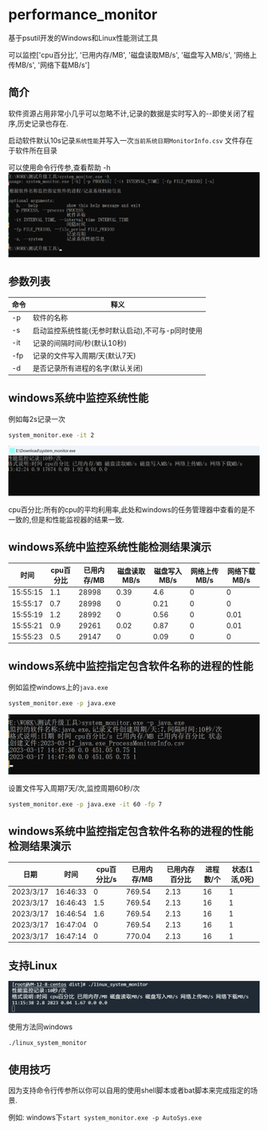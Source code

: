 # performance_monitor

基于psutil开发的Windows和Linux性能测试工具

可以监控['cpu百分比', '已用内存/MB', '磁盘读取MB/s', '磁盘写入MB/s', '网络上传MB/s', '网络下载MB/s']

## 简介

软件资源占用非常小几乎可以忽略不计,记录的数据是实时写入的--即使关闭了程序,历史记录也存在.

启动软件默认10s记录`系统性能`并写入一次`当前系统日期MonitorInfo.csv` 文件存在于软件所在目录

可以使用命令行传参,查看帮助 -h
![img.png](README.assets/img.png)

## 参数列表

| 命令 | 释义                          |
| ---- |-----------------------------|
| -p   | 软件的名称                       |
| -s   | 启动监控系统性能(无参时默认启动),不可与-p同时使用 |
| -it  | 记录的间隔时间/秒(默认10秒)            |
| -fp  | 记录的文件写入周期/天(默认7天)           |
| -d   | 是否记录所有进程的名字(默认关闭)           |

## windows系统中监控系统性能

例如每2s记录一次

```bash
system_monitor.exe -it 2
```

![image-20230228155550537](README.assets/image-20230228155550537.png)

cpu百分比:所有的cpu的平均利用率,此处和windows的任务管理器中查看的是不一致的,但是和性能监视器的结果一致.

## windows系统中监控系统性能检测结果演示

| 时间       | cpu百分比 | 已用内存/MB | 磁盘读取MB/s | 磁盘写入MB/s | 网络上传MB/s | 网络下载MB/s |
|----------|--------|---------|----------|----------|----------|----------|
| 15:55:15 | 1.1    | 28998   | 0.39     | 4.6      | 0        | 0        |
| 15:55:17 | 0.7    | 28998   | 0        | 0.21     | 0        | 0        |
| 15:55:19 | 1.2    | 28992   | 0        | 0.56     | 0        | 0.01     |
| 15:55:21 | 0.9    | 29261   | 0.02     | 0.87     | 0        | 0.01     |
| 15:55:23 | 0.5    | 29147   | 0        | 0.09     | 0        | 0        |

## windows系统中监控指定包含软件名称的进程的性能

例如监控windows上的`java.exe`

```bash
system_monitor.exe -p java.exe
```

![	](README.assets/img_1.png)	

设置文件写入周期7天/次,监控周期60秒/次

```bash
system_monitor.exe -p java.exe -it 60 -fp 7
```

## windows系统中监控指定包含软件名称的进程的性能检测结果演示

| 日期      | 时间     | cpu百分比/s | 已用内存/MB | 已用内存百分比 | 进程数/个 | 状态(1活,0死) |
| --------- | -------- | ----------- | ----------- | -------------- | --------- | ------------- |
| 2023/3/17 | 16:46:33 | 0           | 769.54      | 2.13           | 16        | 1             |
| 2023/3/17 | 16:46:43 | 1.5         | 769.54      | 2.13           | 16        | 1             |
| 2023/3/17 | 16:46:54 | 1.6         | 769.54      | 2.13           | 16        | 1             |
| 2023/3/17 | 16:47:04 | 0           | 769.54      | 2.13           | 16        | 1             |
| 2023/3/17 | 16:47:14 | 0           | 770.04      | 2.13           | 16        | 1             |

## 支持Linux

![image-20230301111624015](README.assets/image-20230301111624015.png)

使用方法同windows

```shell
./linux_system_monitor
```

## 使用技巧

因为支持命令行传参所以你可以自用的使用shell脚本或者bat脚本来完成指定的场景.

例如: windows下`start system_monitor.exe -p AutoSys.exe`

